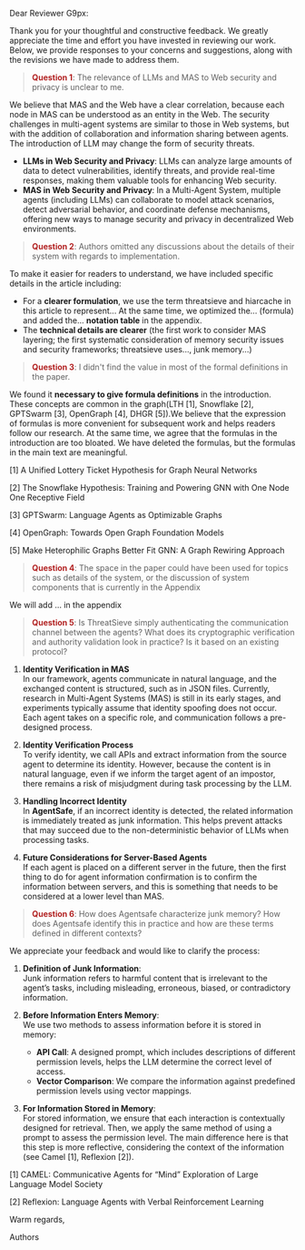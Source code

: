 Dear Reviewer G9px:

Thank you for your thoughtful and constructive feedback. We greatly appreciate the time and effort you have invested in reviewing our work. Below, we provide responses to your concerns and suggestions, along with the revisions we have made to address them.

> <font color=FireBrick>**Question 1**</font>: The relevance of LLMs and MAS to Web security and privacy is unclear to me.

We believe that MAS and the Web have a clear correlation, because each node in MAS can be understood as an entity in the Web. The security challenges in multi-agent systems are similar to those in Web systems, but with the addition of collaboration and information sharing between agents. The introduction of LLM may change the form of security threats.

- **LLMs in Web Security and Privacy**: LLMs can analyze large amounts of data to detect vulnerabilities, identify threats, and provide real-time responses, making them valuable tools for enhancing Web security.
- **MAS in Web Security and Privacy**: In a Multi-Agent System, multiple agents (including LLMs) can collaborate to model attack scenarios, detect adversarial behavior, and coordinate defense mechanisms, offering new ways to manage security and privacy in decentralized Web environments.

> <font color=FireBrick>**Question 2**</font>: Authors omitted any discussions about the details of their system with regards to implementation. 

To make it easier for readers to understand, we have included specific details in the article including:

- For a **clearer formulation**, we use the term threatsieve and hiarcache in this article to represent... At the same time, we optimized the... (formula) and added the... **notation table** in the appendix.
- The **technical details are clearer** (the first work to consider MAS layering; the first systematic consideration of memory security issues and security frameworks; threatsieve uses..., junk memory...)

> <font color=FireBrick>**Question 3**</font>: I didn't find the value in most of the formal definitions in the paper.

We found it **necessary to give formula definitions** in the introduction. These concepts are common in the graph(LTH [1], Snowflake [2], GPTSwarm [3], OpenGraph [4], DHGR [5]).We believe that the expression of formulas is more convenient for subsequent work and helps readers follow our research. At the same time, we agree that the formulas in the introduction are too bloated. We have deleted the formulas, but the formulas in the main text are meaningful.

[1] A Unified Lottery Ticket Hypothesis for Graph Neural Networks

[2] The Snowflake Hypothesis: Training and Powering GNN with One Node One Receptive Field

[3] GPTSwarm: Language Agents as Optimizable Graphs

[4] OpenGraph: Towards Open Graph Foundation Models

[5] Make Heterophilic Graphs Better Fit GNN: A Graph Rewiring Approach

> <font color=FireBrick>**Question 4**</font>: The space in the paper could have been used for topics such as details of the system, or the discussion of system components that is currently in the Appendix

We will add ... in the appendix

> <font color=FireBrick>**Question 5**</font>: Is ThreatSieve simply authenticating the communication channel between the agents? What does its cryptographic verification and authority validation look in practice? Is it based on an existing protocol? 

1. **Identity Verification in MAS**  
   In our framework, agents communicate in natural language, and the exchanged content is structured, such as in JSON files. Currently, research in Multi-Agent Systems (MAS) is still in its early stages, and experiments typically assume that identity spoofing does not occur. Each agent takes on a specific role, and communication follows a pre-designed process.

2. **Identity Verification Process**  
   To verify identity, we call APIs and extract information from the source agent to determine its identity. However, because the content is in natural language, even if we inform the target agent of an impostor, there remains a risk of misjudgment during task processing by the LLM.

3. **Handling Incorrect Identity**  
   In **AgentSafe**, if an incorrect identity is detected, the related information is immediately treated as junk information. This helps prevent attacks that may succeed due to the non-deterministic behavior of LLMs when processing tasks.

4. **Future Considerations for Server-Based Agents**  
   If each agent is placed on a different server in the future, then the first thing to do for agent information confirmation is to confirm the information between servers, and this is something that needs to be considered at a lower level than MAS.

> <font color=FireBrick>**Question 6**</font>: How does Agentsafe characterize junk memory? How does Agentsafe identify this in practice and how are these terms defined in different contexts?

We appreciate your feedback and would like to clarify the process:

1. **Definition of Junk Information**:  
   Junk information refers to harmful content that is irrelevant to the agent’s tasks, including misleading, erroneous, biased, or contradictory information.

2. **Before Information Enters Memory**:  
   We use two methods to assess information before it is stored in memory:

   * **API Call**: A designed prompt, which includes descriptions of different permission levels, helps the LLM determine the correct level of access.
   * **Vector Comparison**: We compare the information against predefined permission levels using vector mappings.

3. **For Information Stored in Memory**:  
   For stored information, we ensure that each interaction is contextually designed for retrieval. Then, we apply the same method of using a prompt to assess the permission level. The main difference here is that this step is more reflective, considering the context of the information (see Camel [1], Reflexion [2]).

[1] CAMEL: Communicative Agents for “Mind” Exploration of Large Language Model Society

[2] Reflexion: Language Agents with Verbal Reinforcement Learning

Warm regards,

Authors

